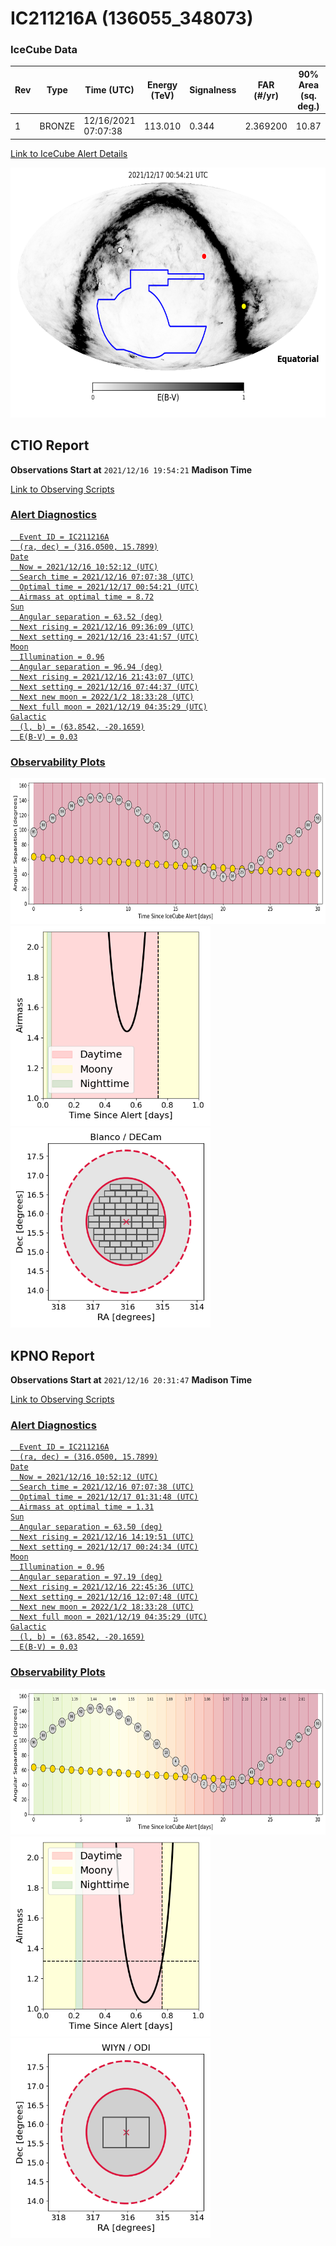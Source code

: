 # IC211216A (136055_348073)

### IceCube Data

| Rev | Type | Time (UTC) | Energy (TeV) | Signalness | FAR (#/yr) | 90% Area (sq. deg.) |
| --- | --- | --- | --- | --- | --- | --- |
| 1 | BRONZE | 12/16/2021  07:07:38 | 113.010 | 0.344 | 2.369200 | 10.87 |

<a href="https://gcn.gsfc.nasa.gov/gcn/notices_amon_g_b/136055_348073.amon" target="_blank">Link to IceCube Alert Details</a>

<a href="https://rmorgan10.github.io/AlertMonitoring/IC211216A_1/CTIO_skymap.png" target="_blank">
  <img src="CTIO_skymap.png" alt="CTIO Skymap" style="width:700px;height:400px;">
</a>


## CTIO Report

**Observations Start at**  `2021/12/16 19:54:21`  **Madison Time**

<a href="https://github.com/rmorgan10/AlertMonitoring/blob/main/IC211216A_1/CTIO.json" target="_blank">Link to Observing Scripts

### Alert Diagnostics

```Event
  Event ID = IC211216A
  (ra, dec) = (316.0500, 15.7899)
Date
  Now = 2021/12/16 10:52:12 (UTC)
  Search time = 2021/12/16 07:07:38 (UTC)
  Optimal time = 2021/12/17 00:54:21 (UTC)
  Airmass at optimal time = 8.72
Sun
  Angular separation = 63.52 (deg)
  Next rising = 2021/12/16 09:36:09 (UTC)
  Next setting = 2021/12/16 23:41:57 (UTC)
Moon
  Illumination = 0.96
  Angular separation = 96.94 (deg)
  Next rising = 2021/12/16 21:43:07 (UTC)
  Next setting = 2021/12/16 07:44:37 (UTC)
  Next new moon = 2022/1/2 18:33:28 (UTC)
  Next full moon = 2021/12/19 04:35:29 (UTC)
Galactic
  (l, b) = (63.8542, -20.1659)
  E(B-V) = 0.03
```
### Observability Plots

<a href="https://rmorgan10.github.io/AlertMonitoring/IC211216A_1/CTIO_forecast.png" target="_blank">
  <img src="CTIO_forecast.png" alt="CTIO Forecast" style="width:700px;height:233px;">
</a>

<a href="https://rmorgan10.github.io/AlertMonitoring/IC211216A_1/CTIO_airmass.png" target="_blank">
  <img src="CTIO_airmass.png" alt="CTIO Airmass" style="width:320px;height:320px;">
</a>
<a href="https://rmorgan10.github.io/AlertMonitoring/IC211216A_1/CTIO_fov.png" target="_blank">
  <img src="CTIO_fov.png" alt="CTIO FoV" style="width:320px;height:320px;">
</a>


## KPNO Report

**Observations Start at**  `2021/12/16 20:31:47`  **Madison Time**

<a href="https://github.com/rmorgan10/AlertMonitoring/blob/main/IC211216A_1/KPNO.json" target="_blank">Link to Observing Scripts

### Alert Diagnostics

```Event
  Event ID = IC211216A
  (ra, dec) = (316.0500, 15.7899)
Date
  Now = 2021/12/16 10:52:12 (UTC)
  Search time = 2021/12/16 07:07:38 (UTC)
  Optimal time = 2021/12/17 01:31:48 (UTC)
  Airmass at optimal time = 1.31
Sun
  Angular separation = 63.50 (deg)
  Next rising = 2021/12/16 14:19:51 (UTC)
  Next setting = 2021/12/17 00:24:34 (UTC)
Moon
  Illumination = 0.96
  Angular separation = 97.19 (deg)
  Next rising = 2021/12/16 22:45:36 (UTC)
  Next setting = 2021/12/16 12:07:48 (UTC)
  Next new moon = 2022/1/2 18:33:28 (UTC)
  Next full moon = 2021/12/19 04:35:29 (UTC)
Galactic
  (l, b) = (63.8542, -20.1659)
  E(B-V) = 0.03
```
### Observability Plots

<a href="https://rmorgan10.github.io/AlertMonitoring/IC211216A_1/KPNO_forecast.png" target="_blank">
  <img src="KPNO_forecast.png" alt="KPNO Forecast" style="width:700px;height:233px;">
</a>

<a href="https://rmorgan10.github.io/AlertMonitoring/IC211216A_1/KPNO_airmass.png" target="_blank">
  <img src="KPNO_airmass.png" alt="KPNO Airmass" style="width:320px;height:320px;">
</a>
<a href="https://rmorgan10.github.io/AlertMonitoring/IC211216A_1/KPNO_fov.png" target="_blank">
  <img src="KPNO_fov.png" alt="KPNO FoV" style="width:320px;height:320px;">
</a>

